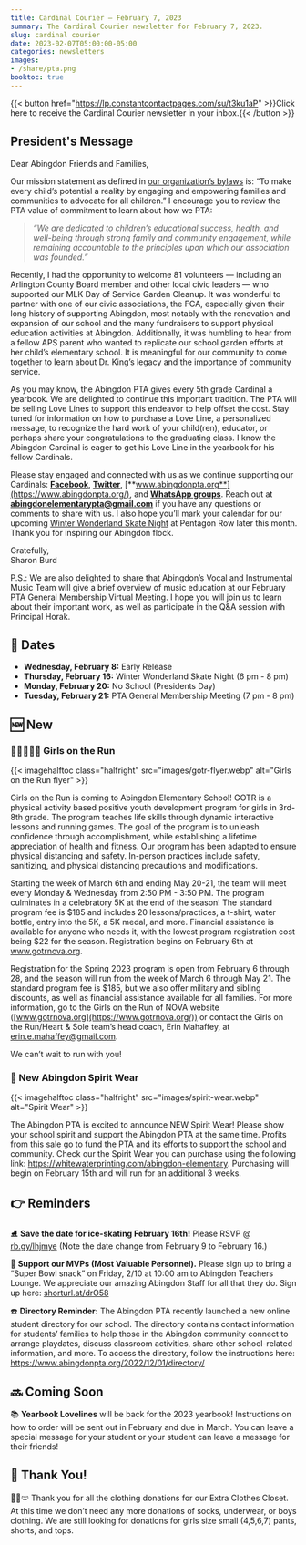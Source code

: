 ```yaml
---
title: Cardinal Courier — February 7, 2023
summary: The Cardinal Courier newsletter for February 7, 2023.
slug: cardinal courier
date: 2023-02-07T05:00:00-05:00
categories: newsletters
images: 
- /share/pta.png
booktoc: true
---
```


{{< button href="https://lp.constantcontactpages.com/su/t3ku1aP" >}}Click here to receive the Cardinal Courier newsletter in your inbox.{{< /button >}}

## President's Message

Dear Abingdon Friends and Families,

Our mission statement as defined in [our organization’s bylaws](/bylaws/) is: “To make every child’s potential a reality by engaging and empowering families and communities to advocate for all children.” I encourage you to review the PTA value of commitment to learn about how we PTA:

> *“We are dedicated to children’s educational success, health, and well-being through strong family and community engagement, while remaining accountable to the principles upon which our association was founded.”*

Recently, I had the opportunity to welcome 81 volunteers — including an Arlington County Board member and other local civic leaders — who supported our MLK Day of Service Garden Cleanup. It was wonderful to partner with one of our civic associations, the FCA, especially given their long history of supporting Abingdon, most notably with the renovation and expansion of our school and the many fundraisers to support physical education activities at Abingdon. Additionally, it was humbling to hear from a fellow APS parent who wanted to replicate our school garden efforts at her child’s elementary school. It is meaningful for our community to come together to learn about Dr. King’s legacy and the importance of community service. 

As you may know, the Abingdon PTA gives every 5th grade Cardinal a yearbook. We are delighted to continue this important tradition. The PTA will be selling Love Lines to support this endeavor to help offset the cost. Stay tuned for information on how to purchase a Love Line, a personalized message, to recognize the hard work of your child(ren), educator, or perhaps share your congratulations to the graduating class. I know the Abingdon Cardinal is eager to get his Love Line in the yearbook for his fellow Cardinals.

Please stay engaged and connected with us as we continue supporting our Cardinals:  [**Facebook**](https://www.facebook.com/AbingdonElementaryPTA), [**Twitter**](https://twitter.com/AbingdonPTA), [**www.abingdonpta.org**](https://www.abingdonpta.org/), and [**WhatsApp groups**](/whatsapp/). Reach out at **abingdonelementarypta@gmail.com** if you have any questions or comments to share with us. I also hope you’ll mark your calendar for our upcoming [Winter Wonderland Skate Night](/2023/01/10/winter-wonderland/) at Pentagon Row later this month. Thank you for inspiring our Abingdon flock.

Gratefully,  
Sharon Burd

P.S.: We are also delighted to share that Abingdon’s Vocal and Instrumental Music Team will give a brief overview of music education at our February PTA General Membership Virtual Meeting. I hope you will join us to learn about their important work, as well as participate in the Q&A session with Principal Horak.

## 📅 Dates

 - **Wednesday, February 8:** Early Release
 - **Thursday, February 16:** Winter Wonderland Skate Night (6 pm - 8 pm)
 - **Monday, February 20:** No School (Presidents Day)
 - **Tuesday, February 21:** PTA General Membership Meeting (7 pm - 8 pm)

## 🆕 New

### 🏃‍♀️🏃🏾‍♀️ Girls on the Run

{{< imagehalftoc class="halfright" src="images/gotr-flyer.webp" alt="Girls on the Run flyer" >}}

Girls on the Run is coming to Abingdon Elementary School! GOTR is a physical activity based positive youth development program for girls in 3rd-8th grade. The program teaches life skills through dynamic interactive lessons and running games. The goal of the program is to unleash confidence through accomplishment, while establishing a lifetime appreciation of health and fitness. Our program has been adapted to ensure physical distancing and safety. In-person practices include safety, sanitizing, and physical distancing precautions and modifications.

Starting the week of March 6th and ending May 20-21, the team will meet every Monday & Wednesday from 2:50 PM - 3:50 PM. The program culminates in a celebratory 5K at the end of the season! The standard program fee is $185 and includes 20 lessons/practices, a t-shirt, water bottle, entry into the 5K, a 5K medal, and more. Financial assistance is available for anyone who needs it, with the lowest program registration cost being $22 for the season. Registration begins on February 6th at www.gotrnova.org. 

Registration for the Spring 2023 program is open from February 6 through 28, and the season will run from the week of March 6 through May 21. The standard program fee is $185, but we also offer military and sibling discounts, as well as financial assistance available for all families. For more information, go to the Girls on the Run of NOVA website ([www.gotrnova.org](https://www.gotrnova.org/)) or contact the Girls on the Run/Heart & Sole team’s head coach, Erin Mahaffey, at erin.e.mahaffey@gmail.com. 

We can’t wait to run with you!

<p style="clear:right;"></p>

### 👕 New Abingdon Spirit Wear

{{< imagehalftoc class="halfright" src="images/spirit-wear.webp" alt="Spirit Wear" >}}

The Abingdon PTA is excited to announce NEW Spirit Wear! Please show your school spirit and support the Abingdon PTA at the same time. Profits from this sale go to fund the PTA and its efforts to support the school and community. Check our the Spirit Wear you can purchase using the following link: https://whitewaterprinting.com/abingdon-elementary. Purchasing will begin on February 15th and will run for an additional 3 weeks.

<p style="clear:right;"></p>

## 👉 Reminders

⛸️ **Save the date for ice-skating February 16th!** Please RSVP @ [rb.gy/lhjmye](https://rb.gy/lhjmye)
(Note the date change from February 9 to February 16.)

🏈 **Support our MVPs (Most Valuable Personnel).**  Please sign up to bring a “Super Bowl snack” on Friday, 2/10 at 10:00 am to Abingdon Teachers Lounge. We appreciate our amazing Abingdon Staff for all that they do. Sign up here: [shorturl.at/drO58](https://shorturl.at/drO58)

☎️ **Directory Reminder:** The Abingdon PTA recently launched a new online student directory for our school. The directory contains contact information for students’ families to help those in the Abingdon community connect to arrange playdates, discuss classroom activities, share other school-related information, and more. To access the directory, follow the instructions here: https://www.abingdonpta.org/2022/12/01/directory/

## 🔜 Coming Soon

📚 **Yearbook Lovelines** will be back for the 2023 yearbook! Instructions on how to order will be sent out in February and due in March. You can leave a special message for your student or your student can leave a message for their friends!

## 🙏 Thank You!

👖🧦🩲 Thank you for all the clothing donations for our Extra Clothes Closet. At this time we don’t need any more donations of socks, underwear, or boys clothing. We are still looking for donations for girls size small (4,5,6,7) pants, shorts, and tops.